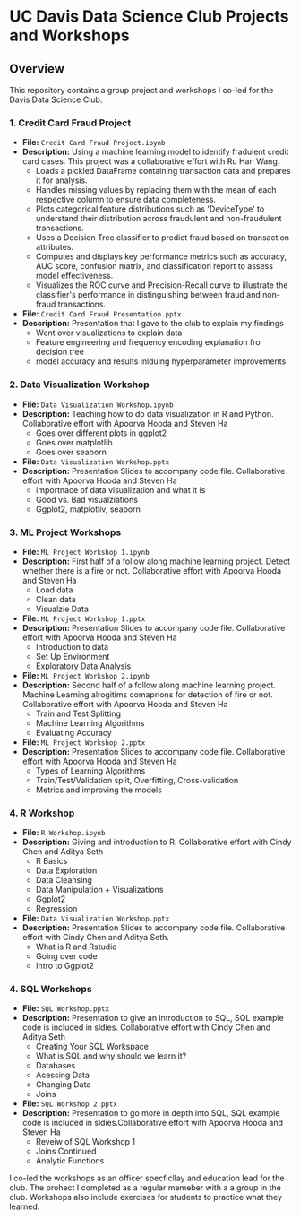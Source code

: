# UC Davis Data Science Club Projects and Workshops

## Overview
This repository contains a group project and workshops I co-led for the Davis Data Science Club.

### 1. Credit Card Fraud Project
- **File:** `Credit Card Fraud Project.ipynb`
- **Description:** Using a machine learning model to identify fradulent credit card cases. This project was a collaborative effort with Ru Han Wang.
  - Loads a pickled DataFrame containing transaction data and prepares it for analysis.
  - Handles missing values by replacing them with the mean of each respective column to ensure data completeness.
  - Plots categorical feature distributions such as 'DeviceType' to understand their distribution across fraudulent and non-fraudulent transactions.
  - Uses a Decision Tree classifier to predict fraud based on transaction attributes.
  - Computes and displays key performance metrics such as accuracy, AUC score, confusion matrix, and classification report to assess model effectiveness.
  - Visualizes the ROC curve and Precision-Recall curve to illustrate the classifier's performance in distinguishing between fraud and non-fraud transactions.
- **File:** `Credit Card Fraud Presentation.pptx`
- **Description:** Presentation that I gave to the club to explain my findings
  - Went over visualizations to explain data
  - Feature engineering and frequency encoding explanation fro decision tree
  - model accuracy and results inlduing hyperparameter improvements

### 2. Data Visualization Workshop
- **File:** `Data Visualization Workshop.ipynb`
- **Description:** Teaching how to do data visualization in R and Python. Collaborative effort with Apoorva Hooda and Steven Ha
  - Goes over different plots in ggplot2
  - Goes over matplotlib
  - Goes over seaborn
- **File:** `Data Visualization Workshop.pptx`
- **Description:** Presentation Slides to accompany code file. Collaborative effort with Apoorva Hooda and Steven Ha
  - importnace of data visualization and what it is
  - Good vs. Bad visualziations
  - Ggplot2, matplotliv, seaborn

### 3. ML Project Workshops
- **File:** `ML Project Workshop 1.ipynb`
- **Description:** First half of a follow along machine learning project. Detect whether there is a fire or not. Collaborative effort with Apoorva Hooda and Steven Ha
  - Load data
  - Clean data
  - Visualzie Data
- **File:** `ML Project Workshop 1.pptx`
- **Description:** Presentation Slides to accompany code file. Collaborative effort with Apoorva Hooda and Steven Ha
  - Introduction to data
  - Set Up Environment
  - Exploratory Data Analysis
- **File:** `ML Project Workshop 2.ipynb`
- **Description:** Second half of a follow along machine learning project. Machine Learning alrogitims comaprions for detection of fire or not. Collaborative effort with Apoorva Hooda and Steven Ha
  - Train and Test Splitting
  - Machine Learning Algorithms
  - Evaluating Accuracy
- **File:** `ML Project Workshop 2.pptx`
- **Description:** Presentation Slides to accompany code file. Collaborative effort with Apoorva Hooda and Steven Ha
  - Types of Learning Algorithms
  - Train/Test/Validation split, Overfitting, Cross-validation
  - Metrics and improving the models

### 4. R Workshop
- **File:** `R Workshop.ipynb`
- **Description:** Giving and introduction to R. Collaborative effort with Cindy Chen and Aditya Seth
  - R Basics
  - Data Exploration
  - Data Cleansing
  - Data Manipulation + Visualizations
  - Ggplot2
  - Regression
- **File:** `Data Visualization Workshop.pptx`
- **Description:** Presentation Slides to accompany code file. Collaborative effort with Cindy Chen and Aditya Seth.
  - What is R and Rstudio
  - Going over code
  - Intro to Ggplot2

### 4. SQL Workshops
- **File:** `SQL Workshop.pptx`
- **Description:** Presentation to give an introduction to SQL, SQL example code is included in sldies. Collaborative effort with Cindy Chen and Aditya Seth
  - Creating Your SQL Workspace
  - What is SQL and why should we learn it?
  - Databases
  - Acessing Data
  - Changing Data
  - Joins
- **File:** `SQL Workshop 2.pptx`
- **Description:** Presentation to go more in depth into SQL, SQL example code is included in sldies.Collaborative effort with Apoorva Hooda and Steven Ha
  - Reveiw of SQL Workshop 1
  - Joins Continued
  - Analytic Functions

I co-led the workshops as an officer specficllay and education lead for the club. The prohect I completed as a regular memeber with a a group in the club. Workshops also include exercises for students to practice what they learned.




  





